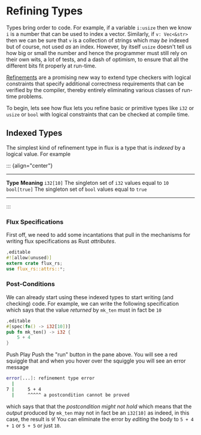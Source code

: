 # Refining Types

Types bring order to code. For example, if a variable `i:usize` then we
know `i` is a number that can be used to index a vector. Similarly, if
`v: Vec<&str>` then we can be sure that `v` is a collection of strings
which may *be* indexed but of course, not used *as* an index. However,
by itself `usize` doesn't tell us how big or small the number and hence
the programmer must still rely on their own wits, a lot of tests, and a
dash of optimism, to ensure that all the different bits fit properly at
run-time.

[Refinements](https://arxiv.org/abs/2010.07763) are a promising new way
to extend type checkers with logical constraints that specify additional
correctness requirements that can be verified by the compiler, thereby
entirely eliminating various classes of run-time problems.

To begin, lets see how flux lets you refine basic or primitive types
like `i32` or `usize` or `bool` with logical constraints that can be
checked at compile time.

## Indexed Types

The simplest kind of refinement type in flux is a type that is *indexed*
by a logical value. For example

::: {align="center"}
  -------------- ----------------------------------------------------
  **Type**       **Meaning**
  `i32[10]`      The singleton set of `i32` values equal to `10`
  `bool[true]`   The singleton set of `bool` values equal to `true`
  -------------- ----------------------------------------------------
:::

### Flux Specifications

First off, we need to add some incantations that pull in the mechanisms
for writing flux specifications as Rust *attributes*.

``` rust
,editable
#![allow(unused)]
extern crate flux_rs;
use flux_rs::attrs::*;
```

### Post-Conditions

We can already start using these indexed types to start writing (and
checking) code. For example, we can write the following specification
which says that the value *returned* by `mk_ten` must in fact be `10`

``` rust
,editable
#[spec(fn() -> i32[10])]
pub fn mk_ten() -> i32 {
    5 + 4
}
```

Push Play Push the "run" button in the pane above. You will see a red
squiggle that and when you hover over the squiggle you will see an error
message

``` bash
error[...]: refinement type error
  |
7 |     5 + 4
  |     ^^^^^ a postcondition cannot be proved
```

which says that that the *postcondition might not hold* which means that
the *output* produced by `mk_ten` may not in fact be an `i32[10]` as
indeed, in this case, the result is `9`! You can eliminate the error by
*editing* the body to `5 + 4 + 1` or `5 + 5` or just `10`.

